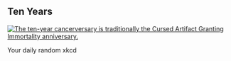 ## Ten Years
[![The ten-year cancerversary is traditionally the Cursed Artifact Granting Immortality anniversary.](https://imgs.xkcd.com/comics/ten_years.png)](https://xkcd.com/2386/ "The ten-year cancerversary is traditionally the Cursed Artifact Granting Immortality anniversary.")

Your daily random xkcd
